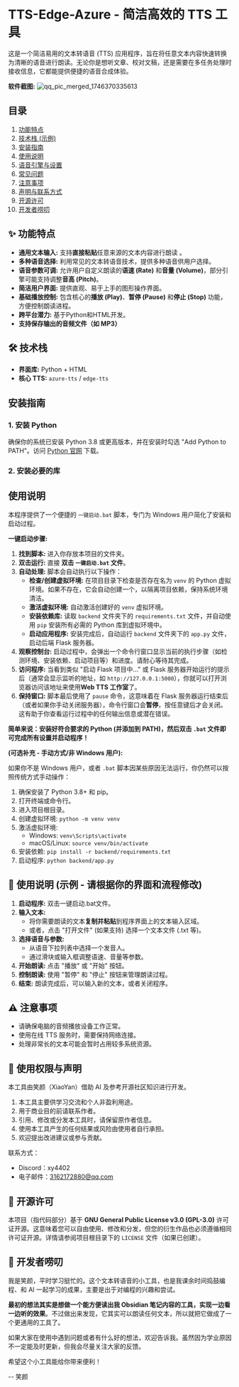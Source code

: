# TTS-Edge-Azure - 简洁高效的 TTS 工具

这是一个简洁易用的文本转语音 (TTS) 应用程序，旨在将任意文本内容快速转换为清晰的语音进行朗读。无论你是想听文章、校对文稿，还是需要在多任务处理时接收信息，它都能提供便捷的语音合成体验。

**软件截图:**
![qq_pic_merged_1746370335613](https://github.com/user-attachments/assets/e733f355-5329-46cc-9727-64782b29ca13)



## 目录

1.  [功能特点](#功能特点)
2.  [技术栈 (示例)](#技术栈示例)
3.  [安装指南](#安装指南)
4.  [使用说明](#使用说明)
5.  [语音引擎与设置](#语音引擎与设置)
6.  [常见问题](#常见问题)
7.  [注意事项](#注意事项)
8.  [声明与联系方式](#使用权限与声明)
9.  [开源许可](#开源许可)
10. [开发者唠叨](#开发者唠叨)

## ✨ 功能特点

*   **通用文本输入:** 支持**直接粘贴**任意来源的文本内容进行朗读 。
*   **多种语音选择:** 利用常见的文本转语音技术，提供多种语音供用户选择。
*   **语音参数可调:** 允许用户自定义朗读的**语速 (Rate)** 和**音量 (Volume)**，部分引擎可能支持调整**音高 (Pitch)**。
*   **简洁用户界面:** 提供直观、易于上手的图形操作界面。
*   **基础播放控制:** 包含核心的**播放 (Play)**、**暂停 (Pause)** 和**停止 (Stop)** 功能，方便控制朗读进程。
*   **跨平台潜力:** 基于Python和HTML开发。
*   **支持保存输出的音频文件（如 MP3）**

## 🛠️ 技术栈

*   **界面库:** Python + HTML
*   **核心 TTS:** `azure-tts` / `edge-tts` 

## 安装指南

### 1. 安装 Python

确保你的系统已安装 Python 3.8 或更高版本，并在安装时勾选 "Add Python to PATH"。访问 [Python 官网](https://www.python.org/downloads/) 下载。

### 2. 安装必要的库

## 使用说明

本程序提供了一个便捷的 `一键启动.bat` 脚本，专门为 Windows 用户简化了安装和启动过程。

**一键启动步骤:**

1.  **找到脚本:** 进入你存放本项目的文件夹。
2.  **双击运行:** 直接 **双击 `一键启动.bat` 文件**。
3.  **自动处理:** 脚本会自动执行以下操作：
    *   **检查/创建虚拟环境:** 在项目目录下检查是否存在名为 `venv` 的 Python 虚拟环境。如果不存在，它会自动创建一个，以隔离项目依赖，保持系统环境清洁。
    *   **激活虚拟环境:** 自动激活创建好的 `venv` 虚拟环境。
    *   **安装依赖库:** 读取 `backend` 文件夹下的 `requirements.txt` 文件，并自动使用 `pip` 安装所有必需的 Python 库到虚拟环境中。
    *   **启动应用程序:** 安装完成后，自动运行 `backend` 文件夹下的 `app.py` 文件，启动后端 Flask 服务器。
4.  **观察控制台:** 启动过程中，会弹出一个命令行窗口显示当前的执行步骤（如检测环境、安装依赖、启动项目等）和进度。请耐心等待其完成。
5.  **访问程序:** 当看到类似 "启动 Flask 项目中..." 或 Flask 服务器开始运行的提示后（通常会显示监听的地址，如 `http://127.0.0.1:5000`），你就可以打开浏览器访问该地址来使用**Web TTS 工作室**了。
6.  **保持窗口:** 脚本最后使用了 `pause` 命令，这意味着在 Flask 服务器运行结束后（或者如果你手动关闭服务器），命令行窗口会**暂停**，按任意键后才会关闭。这有助于你查看运行过程中的任何输出信息或潜在错误。

**简单来说：安装好符合要求的 Python (并添加到 PATH)，然后双击 `.bat` 文件即可完成所有设置并启动程序！**

**(可选补充 - 手动方式/非 Windows 用户):**

如果你不是 Windows 用户，或者 `.bat` 脚本因某些原因无法运行，你仍然可以按照传统方式手动操作：

1.  确保安装了 Python 3.8+ 和 pip。
2.  打开终端或命令行。
3.  进入项目根目录。
4.  创建虚拟环境: `python -m venv venv`
5.  激活虚拟环境:
    *   Windows: `venv\Scripts\activate`
    *   macOS/Linux: `source venv/bin/activate`
6.  安装依赖: `pip install -r backend/requirements.txt`
7.  启动程序: `python backend/app.py`


## 📝 使用说明 (示例 - 请根据你的界面和流程修改)

1.  **启动程序:** 双击一键启动.bat文件。
2.  **输入文本:**
    *   将你需要朗读的文本**复制并粘贴**到程序界面上的文本输入区域。
    *   或者，点击 "打开文件" (如果支持) 选择一个文本文件 (.txt 等)。
3.  **选择语音与参数:**
    *   从语音下拉列表中选择一个发音人。
    *   通过滑块或输入框调整语速、音量等参数。
4.  **开始朗读:** 点击 "播放" 或 "开始" 按钮。
5.  **控制朗读:** 使用 "暂停" 和 "停止" 按钮来管理朗读过程。
6.  **结束:** 朗读完成后，可以输入新的文本，或者关闭程序。

## ⚠️ 注意事项

*   请确保电脑的音频播放设备工作正常。
*   使用在线 TTS 服务时，需要保持网络连接。
*   处理非常长的文本可能会暂时占用较多系统资源。

## 📜 使用权限与声明

本工具由笑颜（XiaoYan）借助 AI 及参考开源社区知识进行开发。

1.  本工具主要供学习交流和个人非盈利用途。
2.  用于商业目的前请联系作者。
3.  引用、修改或分发本工具时，请保留原作者信息。
4.  使用本工具产生的任何结果或风险由使用者自行承担。
5.  欢迎提出改进建议或参与贡献。

联系方式：
*   Discord：xy4402
*   电子邮件：3162172880@qq.com

## 📄 开源许可

本项目（指代码部分）基于 **GNU General Public License v3.0 (GPL-3.0)** 许可证开源。这意味着您可以自由使用、修改和分发，但您的衍生作品也必须遵循相同许可证开源。详情请参阅项目根目录下的 `LICENSE` 文件（如果已创建）。

## 💬 开发者唠叨

我是笑颜，平时学习挺忙的。这个文本转语音的小工具，也是我课余时间捣鼓编程、和 AI 一起学习的成果，主要是出于对编程的兴趣和尝试。

**最初的想法其实是想做一个能方便读出我 Obsidian 笔记内容的工具，实现一边看一边听的效果**。不过做出来发现，它其实可以朗读任何文本，所以就把它做成了一个更通用的工具了。

如果大家在使用中遇到问题或者有什么好的想法，欢迎告诉我。虽然因为学业原因不一定能及时更新，但我会尽量关注大家的反馈。

希望这个小工具能给你带来便利！

-- 笑颜
